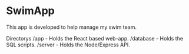 # SwimApp

This app is developed to help manage my swim team.

Directorys
/app - Holds the React based web-app.
/database - Holds the SQL scripts.
/server - Holds the Node/Express API.
